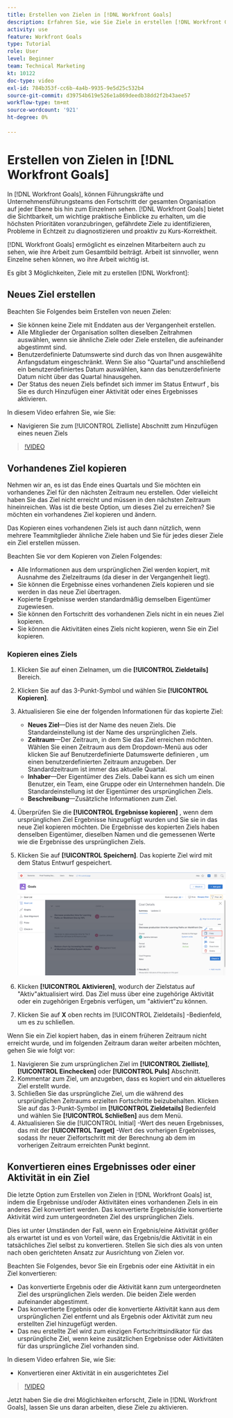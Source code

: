 ```yaml
---
title: Erstellen von Zielen in [!DNL Workfront Goals]
description: Erfahren Sie, wie Sie Ziele in erstellen [!DNL Workfront Goals] drei verschiedene Optionen verwenden.
activity: use
feature: Workfront Goals
type: Tutorial
role: User
level: Beginner
team: Technical Marketing
kt: 10122
doc-type: video
exl-id: 784b353f-cc6b-4a4b-9935-9e5d25c532b4
source-git-commit: d39754b619e526e1a869deedb38dd2f2b43aee57
workflow-type: tm+mt
source-wordcount: '921'
ht-degree: 0%

---
```


# Erstellen von Zielen in [!DNL Workfront Goals]

In [!DNL Workfront Goals], können Führungskräfte und Unternehmensführungsteams den Fortschritt der gesamten Organisation auf jeder Ebene bis hin zum Einzelnen sehen. [!DNL Workfront Goals] bietet die Sichtbarkeit, um wichtige praktische Einblicke zu erhalten, um die höchsten Prioritäten voranzubringen, gefährdete Ziele zu identifizieren, Probleme in Echtzeit zu diagnostizieren und proaktiv zu Kurs-Korrektheit.

[!DNL Workfront Goals] ermöglicht es einzelnen Mitarbeitern auch zu sehen, wie ihre Arbeit zum Gesamtbild beiträgt. Arbeit ist sinnvoller, wenn Einzelne sehen können, wo ihre Arbeit wichtig ist.

Es gibt 3 Möglichkeiten, Ziele mit zu erstellen [!DNL Workfront]:

## Neues Ziel erstellen

Beachten Sie Folgendes beim Erstellen von neuen Zielen:

* Sie können keine Ziele mit Enddaten aus der Vergangenheit erstellen.
* Alle Mitglieder der Organisation sollten dieselben Zeitrahmen auswählen, wenn sie ähnliche Ziele oder Ziele erstellen, die aufeinander abgestimmt sind.
* Benutzerdefinierte Datumswerte sind durch das von Ihnen ausgewählte Anfangsdatum eingeschränkt. Wenn Sie also &quot;Quartal&quot;und anschließend ein benutzerdefiniertes Datum auswählen, kann das benutzerdefinierte Datum nicht über das Quartal hinausgehen.
* Der Status des neuen Ziels befindet sich immer im Status Entwurf , bis Sie es durch Hinzufügen einer Aktivität oder eines Ergebnisses aktivieren.

In diesem Video erfahren Sie, wie Sie:

* Navigieren Sie zum [!UICONTROL Zielliste] Abschnitt zum Hinzufügen eines neuen Ziels

>[!VIDEO](https://video.tv.adobe.com/v/335191/?quality=12)

## Vorhandenes Ziel kopieren

Nehmen wir an, es ist das Ende eines Quartals und Sie möchten ein vorhandenes Ziel für den nächsten Zeitraum neu erstellen. Oder vielleicht haben Sie das Ziel nicht erreicht und müssen in den nächsten Zeitraum hineinreichen. Was ist die beste Option, um dieses Ziel zu erreichen? Sie möchten ein vorhandenes Ziel kopieren und ändern.

Das Kopieren eines vorhandenen Ziels ist auch dann nützlich, wenn mehrere Teammitglieder ähnliche Ziele haben und Sie für jedes dieser Ziele ein Ziel erstellen müssen.

Beachten Sie vor dem Kopieren von Zielen Folgendes:

* Alle Informationen aus dem ursprünglichen Ziel werden kopiert, mit Ausnahme des Zielzeitraums (da dieser in der Vergangenheit liegt).
* Sie können die Ergebnisse eines vorhandenen Ziels kopieren und sie werden in das neue Ziel übertragen.
* Kopierte Ergebnisse werden standardmäßig demselben Eigentümer zugewiesen.
* Sie können den Fortschritt des vorhandenen Ziels nicht in ein neues Ziel kopieren.
* Sie können die Aktivitäten eines Ziels nicht kopieren, wenn Sie ein Ziel kopieren.

### Kopieren eines Ziels

1. Klicken Sie auf einen Zielnamen, um die **[!UICONTROL Zieldetails]** Bereich.
1. Klicken Sie auf das 3-Punkt-Symbol und wählen Sie **[!UICONTROL Kopieren]**.
1. Aktualisieren Sie eine der folgenden Informationen für das kopierte Ziel:
   * **Neues Ziel**—Dies ist der Name des neuen Ziels. Die Standardeinstellung ist der Name des ursprünglichen Ziels.
   * **Zeitraum**—Der Zeitraum, in dem Sie das Ziel erreichen möchten. Wählen Sie einen Zeitraum aus dem Dropdown-Menü aus oder klicken Sie auf Benutzerdefinierte Datumswerte definieren , um einen benutzerdefinierten Zeitraum anzugeben. Der Standardzeitraum ist immer das aktuelle Quartal.
   * **Inhaber**—Der Eigentümer des Ziels. Dabei kann es sich um einen Benutzer, ein Team, eine Gruppe oder ein Unternehmen handeln. Die Standardeinstellung ist der Eigentümer des ursprünglichen Ziels.
   * **Beschreibung**—Zusätzliche Informationen zum Ziel.

1. Überprüfen Sie die **[!UICONTROL Ergebnisse kopieren]** , wenn dem ursprünglichen Ziel Ergebnisse hinzugefügt wurden und Sie sie in das neue Ziel kopieren möchten. Die Ergebnisse des kopierten Ziels haben denselben Eigentümer, dieselben Namen und die gemessenen Werte wie die Ergebnisse des ursprünglichen Ziels.

1. Klicken Sie auf **[!UICONTROL Speichern]**. Das kopierte Ziel wird mit dem Status Entwurf gespeichert.

   ![Ein Bild der [!UICONTROL Zieldetails] Bedienfeld in [!DNL Workfront Goals] mit dem [!UICONTROL Kopieren] option](assets/03-workfront-goals-copy-a-goal.png)

1. Klicken **[!UICONTROL Aktivieren]**, wodurch der Zielstatus auf &quot;Aktiv&quot;aktualisiert wird. Das Ziel muss über eine zugehörige Aktivität oder ein zugehörigen Ergebnis verfügen, um &quot;aktiviert&quot;zu können.

1. Klicken Sie auf **X** oben rechts im [!UICONTROL Zieldetails] -Bedienfeld, um es zu schließen.

Wenn Sie ein Ziel kopiert haben, das in einem früheren Zeitraum nicht erreicht wurde, und im folgenden Zeitraum daran weiter arbeiten möchten, gehen Sie wie folgt vor:

1. Navigieren Sie zum ursprünglichen Ziel im **[!UICONTROL Zielliste]**, **[!UICONTROL Einchecken]** oder **[!UICONTROL Puls]** Abschnitt.
1. Kommentar zum Ziel, um anzugeben, dass es kopiert und ein aktuelleres Ziel erstellt wurde.
1. Schließen Sie das ursprüngliche Ziel, um die während des ursprünglichen Zeitraums erzielten Fortschritte beizubehalten. Klicken Sie auf das 3-Punkt-Symbol im **[!UICONTROL Zieldetails]** Bedienfeld und wählen Sie **[!UICONTROL Schließen]** aus dem Menü.
1. Aktualisieren Sie die [!UICONTROL Initial] -Wert des neuen Ergebnisses, das mit der **[!UICONTROL Target]** -Wert des vorherigen Ergebnisses, sodass Ihr neuer Zielfortschritt mit der Berechnung ab dem im vorherigen Zeitraum erreichten Punkt beginnt.

## Konvertieren eines Ergebnisses oder einer Aktivität in ein Ziel

Die letzte Option zum Erstellen von Zielen in [!DNL Workfront Goals] ist, indem die Ergebnisse und/oder Aktivitäten eines vorhandenen Ziels in ein anderes Ziel konvertiert werden. Das konvertierte Ergebnis/die konvertierte Aktivität wird zum untergeordneten Ziel des ursprünglichen Ziels.

Dies ist unter Umständen der Fall, wenn ein Ergebnis/eine Aktivität größer als erwartet ist und es von Vorteil wäre, das Ergebnis/die Aktivität in ein tatsächliches Ziel selbst zu konvertieren. Stellen Sie sich dies als von unten nach oben gerichteten Ansatz zur Ausrichtung von Zielen vor.

Beachten Sie Folgendes, bevor Sie ein Ergebnis oder eine Aktivität in ein Ziel konvertieren:

* Das konvertierte Ergebnis oder die Aktivität kann zum untergeordneten Ziel des ursprünglichen Ziels werden. Die beiden Ziele werden aufeinander abgestimmt.
* Das konvertierte Ergebnis oder die konvertierte Aktivität kann aus dem ursprünglichen Ziel entfernt und als Ergebnis oder Aktivität zum neu erstellten Ziel hinzugefügt werden.
* Das neu erstellte Ziel wird zum einzigen Fortschrittsindikator für das ursprüngliche Ziel, wenn keine zusätzlichen Ergebnisse oder Aktivitäten für das ursprüngliche Ziel vorhanden sind.

In diesem Video erfahren Sie, wie Sie:

* Konvertieren einer Aktivität in ein ausgerichtetes Ziel

>[!VIDEO](https://video.tv.adobe.com/v/335192/?quality=12)

Jetzt haben Sie die drei Möglichkeiten erforscht, Ziele in [!DNL Workfront Goals], lassen Sie uns daran arbeiten, diese Ziele zu aktivieren.
